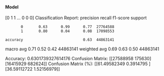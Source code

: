 #### Model
[0 1 1 ... 0 0 0]
Classification Report:
              precision    recall  f1-score   support

           0       0.63      0.99      0.77  27764588
           1       0.80      0.04      0.08  17098553

    accuracy                           0.63  44863141
   macro avg       0.71      0.52      0.42  44863141
weighted avg       0.69      0.63      0.50  44863141

Accuracy: 0.6301739327614176
Confusion Matrix:
[[27588958   175630]
 [16415929   682624]]
Confusion Matrix (%):
[[61.49582349  0.3914795 ]
 [36.59112722  1.52156979]]
